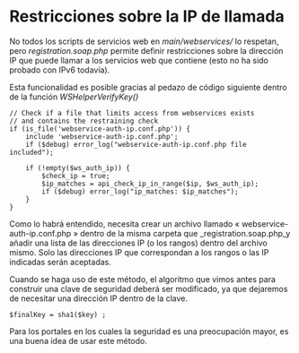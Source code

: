 # Restricciones sobre la IP de llamada

No todos los scripts de servicios web en _main/webservices/_ lo respetan, pero _registration.soap.php_ permite definir restricciones sobre la dirección IP que puede llamar a los servicios web que contiene \(esto no ha sido probado con IPv6 todavía\).

Esta funcionalidad es posible gracias al pedazo de código siguiente dentro de la función _WSHelperVerifyKey\(\)_

```text
// Check if a file that limits access from webservices exists
// and contains the restraining check
if (is_file('webservice-auth-ip.conf.php')) {
    include 'webservice-auth-ip.conf.php';
    if ($debug) error_log("webservice-auth-ip.conf.php file included");

    if (!empty($ws_auth_ip)) {
        $check_ip = true;
        $ip_matches = api_check_ip_in_range($ip, $ws_auth_ip);
        if ($debug) error_log("ip_matches: $ip_matches");
    }
}
```

Como lo habrá entendido, necesita crear un archivo llamado « webservice-auth-ip.conf.php » dentro de la misma carpeta que \_registration.soap.php\_y añadir una lista de las direcciones IP \(o los rangos\) dentro del archivo mismo. Solo las direcciones IP que correspondan a los rangos o las IP indicadas serán aceptadas.

Cuando se haga uso de este método, el algoritmo que vimos antes para construir una clave de seguridad deberá ser modificado, ya que dejaremos de necesitar una dirección IP dentro de la clave.

```text
$finalKey = sha1($key) ;
```

Para los portales en los cuales la seguridad es una preocupación mayor, es una buena idea de usar este método.


